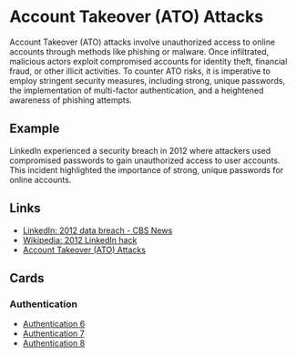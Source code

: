 # Account Takeover (ATO) Attacks

Account Takeover (ATO) attacks involve unauthorized access to online accounts through methods like phishing or malware. Once infiltrated, malicious actors exploit compromised accounts for identity theft, financial fraud, or other illicit activities. To counter ATO risks, it is imperative to employ stringent security measures, including strong, unique passwords, the implementation of multi-factor authentication, and a heightened awareness of phishing attempts.

## Example

LinkedIn experienced a security breach in 2012 where attackers used compromised passwords to gain unauthorized access to user accounts. This incident highlighted the importance of strong, unique passwords for online accounts.

## Links

- [LinkedIn: 2012 data breach - CBS News](https://www.cbsnews.com/news/linkedin-2012-data-breach-hack-much-worse-than-we-thought-passwords-emails/)
- [Wikipedia: 2012 LinkedIn hack](https://en.wikipedia.org/wiki/2012_LinkedIn_hack)
- [Account Takeover (ATO) Attacks](https://www.vectra.ai/topics/account-takeover#:~:text=What%20is%20an%20Account%20Takeover,delivery%20or%20generate%20fraudulent%20transactions.)

## Cards

### Authentication

- [Authentication 6](/cards/AT6)
- [Authentication 7](/cards/AT7)
- [Authentication 8](/cards/AT8)
